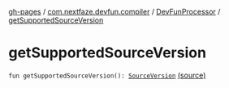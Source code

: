 [gh-pages](../../index.md) / [com.nextfaze.devfun.compiler](../index.md) / [DevFunProcessor](index.md) / [getSupportedSourceVersion](./get-supported-source-version.md)

# getSupportedSourceVersion

`fun getSupportedSourceVersion(): `[`SourceVersion`](http://docs.oracle.com/javase/6/docs/api/javax/lang/model/SourceVersion.html) [(source)](https://github.com/NextFaze/dev-fun/tree/master/devfun-compiler/src/main/java/com/nextfaze/devfun/compiler/Compiler.kt#L230)